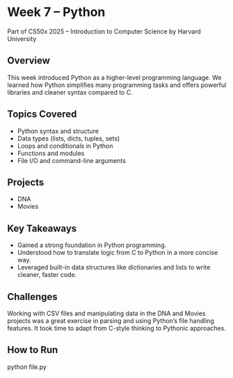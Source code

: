 # Week 7 – Python

Part of CS50x 2025 – Introduction to Computer Science by Harvard University

## Overview
This week introduced Python as a higher-level programming language. We learned how Python simplifies many programming tasks and offers powerful libraries and cleaner syntax compared to C.

## Topics Covered
- Python syntax and structure
- Data types (lists, dicts, tuples, sets)
- Loops and conditionals in Python
- Functions and modules
- File I/O and command-line arguments

## Projects
- DNA
- Movies

## Key Takeaways
- Gained a strong foundation in Python programming.
- Understood how to translate logic from C to Python in a more concise way.
- Leveraged built-in data structures like dictionaries and lists to write cleaner, faster code.

## Challenges
Working with CSV files and manipulating data in the DNA and Movies projects was a great exercise in parsing and using Python’s file handling features. It took time to adapt from C-style thinking to Pythonic approaches.

## How to Run
python file.py
